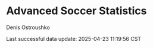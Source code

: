 # Advanced Soccer Statistics
Denis Ostroushko

<!-- gfm -->

Last successful data update: 2025-04-23 11:19:56 CST

